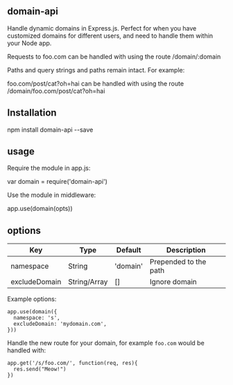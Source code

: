 ## domain-api

Handle dynamic domains in Express.js. Perfect for when you have customized domains for different users, and need to handle them within your Node app.

Requests to foo.com can be handled with using the route /domain/:domain

Paths and query strings and paths remain intact. For example:

foo.com/post/cat?oh=hai can be handled with using the route /domain/foo.com/post/cat?oh=hai


## Installation

npm install domain-api --save

## usage

Require the module in app.js:

var domain = require('domain-api')

Use the module in middleware:

app.use(domain(opts))

## options

| Key       	| Type    		| Default   | Description            |
| ------------- | ------------- | --------  | ---------------------- |
| namespace 	| String  		| 'domain'  | Prepended to the path  |
| excludeDomain | String/Array  | []    	| Ignore domain 		 |

Example options:

```
app.use(domain({
  namespace: 's',
  excludeDomain: 'mydomain.com',
}))
```

Handle the new route for your domain, for example `foo.com` would be handled with:

```
app.get('/s/foo.com/', function(req, res){
  res.send("Meow!")
})
```